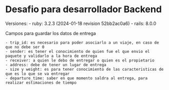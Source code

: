 # Desafio para desarrollador Backend

Versiones:
    - ruby: 3.2.3 (2024-01-18 revision 52bb2ac0a6)
    - rails: 8.0.0

Campos para guardar los datos de entrega

    - trip_id: es necesario para poder asociarlo a un viaje, en caso de que no debe ser 0
    - sender: es tener el conocimiento de quien fue el que envio el paquete y validarlo a la hora de entrega
    - receiver: a quien le debo de entregar o quien es el propietario
    - address: debe de tener un lugar de entrega
    - size y weight: es para tener conocimiento de las caracteristicas de que es lo que se va entregar
    - departure_time: saber en que momento saldra al entrega, para realizar estimaciones de tiempo